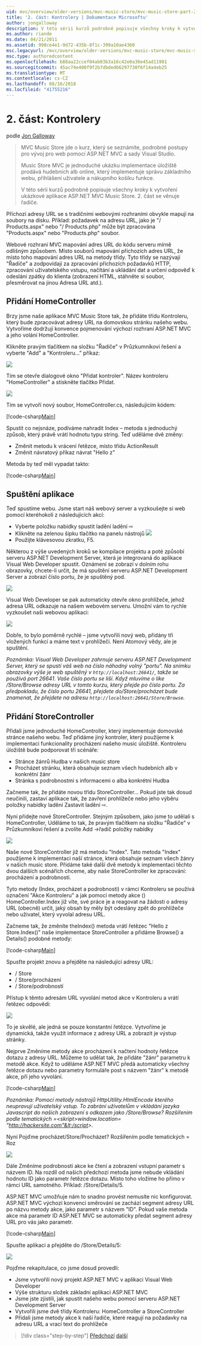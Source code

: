 ```yaml
---
uid: mvc/overview/older-versions/mvc-music-store/mvc-music-store-part-2
title: '2. část: Kontrolery | Dokumentace Microsoftu'
author: jongalloway
description: V této sérii kurzů podrobně popisuje všechny kroky k vytvoření ukázkové aplikace ASP.NET MVC Music Store. 2. část se věnuje řadiče.
ms.author: riande
ms.date: 04/21/2011
ms.assetid: 998ce4e1-9d72-435b-8f1c-399a10ae4360
msc.legacyurl: /mvc/overview/older-versions/mvc-music-store/mvc-music-store-part-2
msc.type: authoredcontent
ms.openlocfilehash: b88aa22ccef04ab03b3a16c42e0a30e45ad11901
ms.sourcegitcommit: 45ac74e400f9f2b7dbded66297730f6f14a4eb25
ms.translationtype: MT
ms.contentlocale: cs-CZ
ms.lasthandoff: 08/16/2018
ms.locfileid: "41755216"
---
```

<a name="part-2-controllers"></a>2. část: Kontrolery
====================
podle [Jon Galloway](https://github.com/jongalloway)

> MVC Music Store jde o kurz, který se seznámíte, podrobné postupy pro vývoj pro web pomocí ASP.NET MVC a sady Visual Studio.  
>   
> Music Store MVC je jednoduché ukázku implementace úložiště prodává hudebních alb online, který implementuje správu základního webu, přihlášení uživatele a nákupního košíku funkce.  
>   
> V této sérii kurzů podrobně popisuje všechny kroky k vytvoření ukázkové aplikace ASP.NET MVC Music Store. 2. část se věnuje řadiče.


Příchozí adresy URL se s tradičními webovými rozhraními obvykle mapují na soubory na disku. Příklad: požadavek na adresu URL, jako je "/ Products.aspx" nebo "/ Products.php" může být zpracována "Products.aspx" nebo "Products.php" soubor.

Webové rozhraní MVC mapování adres URL do kódu serveru mírně odlišným způsobem. Místo souborů mapování příchozích adres URL, že místo toho mapování adres URL na metody třídy. Tyto třídy se nazývají "Řadiče" a zodpovídají za zpracování příchozích požadavků HTTP, zpracování uživatelského vstupu, načítání a ukládání dat a určení odpověď k odeslání zpátky do klienta (zobrazení HTML, stáhněte si soubor, přesměrovat na jinou Adresa URL atd.).

## <a name="adding-a-homecontroller"></a>Přidání HomeController

Brzy jsme naše aplikace MVC Music Store tak, že přidáte třídu Kontroleru, který bude zpracovávat adresy URL na domovskou stránku našeho webu. Vytvoříme dodržují konvence pojmenování výchozí rozhraní ASP.NET MVC a jeho volání HomeController.

Klikněte pravým tlačítkem na složku "Řadiče" v Průzkumníkovi řešení a vyberte "Add" a "Kontroleru..." příkaz:

![](mvc-music-store-part-2/_static/image1.jpg)

Tím se otevře dialogové okno "Přidat kontroler". Název kontroleru "HomeController" a stiskněte tlačítko Přidat.

![](mvc-music-store-part-2/_static/image1.png)

Tím se vytvoří nový soubor, HomeController.cs, následujícím kódem:

[!code-csharp[Main](mvc-music-store-part-2/samples/sample1.cs)]

Spustit co nejsnáze, podíváme nahradit Index – metoda s jednoduchý způsob, který právě vrátí hodnotu typu string. Teď uděláme dvě změny:

- Změnit metodu k vrácení řetězce, místo třídu ActionResult
- Změnit návratový příkaz návrat "Hello z"

Metoda by teď měl vypadat takto:

[!code-csharp[Main](mvc-music-store-part-2/samples/sample2.cs)]

## <a name="running-the-application"></a>Spuštění aplikace

Teď spustíme webu. Jsme start náš webový server a vyzkoušejte si web pomocí kteréhokoli z následujících akcí:

- Vyberte položku nabídky spustit ladění ladění ⇨
- Klikněte na zelenou šipku tlačítko na panelu nástrojů ![](mvc-music-store-part-2/_static/image2.jpg)
- Použijte klávesovou zkratku, F5.

Některou z výše uvedených kroků se kompilace projektu a poté způsobí serveru ASP.NET Development Server, která je integrovaná do aplikace Visual Web Developer spustit. Oznámení se zobrazí v dolním rohu obrazovky, chcete-li určit, že má spuštění serveru ASP.NET Development Server a zobrazí číslo portu, že je spuštěný pod.

![](mvc-music-store-part-2/_static/image2.png)

Visual Web Developer se pak automaticky otevře okno prohlížeče, jehož adresa URL odkazuje na našem webovém serveru. Umožní vám to rychle vyzkoušet naši webovou aplikaci:

![](mvc-music-store-part-2/_static/image3.png)

Dobře, to bylo poměrně rychlé – jsme vytvořili nový web, přidány tři vložených funkcí a máme text v prohlížeči. Není Atomový vědy, ale je spuštění.

*Poznámka: Visual Web Developer zahrnuje serveru ASP.NET Development Server, který se spustí váš web na číslo náhodný volný "portu". Na snímku obrazovky výše je web spuštěný v `http://localhost:26641/`, takže se používá port 26641. Vaše číslo portu se liší. Když mluvíme o like /Store/Browse adresy URL v tomto kurzu, který přejde po číslo portu. Za předpokladu, že číslo portu 26641, přejdete do/Store/procházet bude znamenat, že přejdete na adresu `http://localhost:26641/Store/Browse`.*

## <a name="adding-a-storecontroller"></a>Přidání StoreController

Přidali jsme jednoduché HomeController, který implementuje domovské stránce našeho webu. Teď přidáme jiný kontroler, který použijeme k implementaci funkcionality procházení našeho music úložiště. Kontroleru úložiště bude podporovat tři scénáře:

- Stránce žánrů Hudba v našich music store
- Procházet stránku, která obsahuje seznam všech hudebních alb v konkrétní žánr
- Stránka s podrobnostmi s informacemi o alba konkrétní Hudba

Začneme tak, že přidáte novou třídu StoreController... Pokud jste tak dosud neučinili, zastaví aplikace tak, že zavření prohlížeče nebo jeho výběru položky nabídky ladění Zastavit ladění ⇨.

Nyní přidejte nové StoreController. Stejným způsobem, jako jsme to udělali s HomeController, Uděláme to tak, že pravým tlačítkem na složku "Řadiče" v Průzkumníkovi řešení a zvolíte Add -&gt;řadič položky nabídky

![](mvc-music-store-part-2/_static/image4.png)

Naše nové StoreController již má metodu "Index". Tato metoda "Index" použijeme k implementaci naší stránce, která obsahuje seznam všech žánry v našich music store. Přidáme také další dvě metody k implementaci těchto dvou dalších scénářích chceme, aby naše StoreController ke zpracování: procházení a podrobnosti.

Tyto metody (Index, procházet a podrobnosti) v rámci Kontroleru se používá označení "Akce Kontroleru" a jak pomocí metody akce () HomeController.Index již víte, své práce je a reagovat na žádosti o adresy URL (obecně) určit, jaký obsah by měly být odeslány zpět do prohlížeče nebo uživatel, který vyvolal adresu URL.

Začneme tak, že změníte theIndex() metoda vrátí řetězec "Hello z Store.Index()" naše implementace StoreController a přidáme Browse() a Details() podobné metody:

[!code-csharp[Main](mvc-music-store-part-2/samples/sample3.cs)]

Spusťte projekt znovu a přejděte na následující adresy URL:

- / Store
- / Store/procházení
- / Store/podrobností

Přístup k těmto adresám URL vyvolání metod akce v Kontroleru a vrátí řetězec odpovědi:

![](mvc-music-store-part-2/_static/image5.png)

To je skvělé, ale jedná se pouze konstantní řetězce. Vytvoříme je dynamická, takže využít informace z adresy URL a zobrazit je výstup stránky.

Nejprve Změníme metody akce procházení k načtení hodnoty řetězce dotazu z adresy URL. Můžeme to udělat tak, že přidáte "žánr" parametru k metodě akce. Když to uděláme ASP.NET MVC předá automaticky všechny řetězce dotazu nebo parametry formuláře post s názvem "žánr" k metodě akce, při jeho vyvolání.

[!code-csharp[Main](mvc-music-store-part-2/samples/sample4.cs)]

*Poznámka: Pomocí metody nástrojů HttpUtility.HtmlEncode kterého neupravují uživatelský vstup. To zabrání uživatelům v vkládání jazyka Javascript do našich zobrazení s odkazem jako /Store/Browse? Rozšířením podle tematických =&lt;skript&gt;window.location= "http://hackersite.com"&lt;/script&gt;.*

Nyní Pojďme procházet/Store/Procházet? Rozšířením podle tematických = Roz

![](mvc-music-store-part-2/_static/image6.png)

Dále Změníme podrobnosti akce ke čtení a zobrazení vstupní parametr s názvem ID. Na rozdíl od našich předchozí metoda jsme nebude vkládání hodnotu ID jako parametr řetězce dotazu. Místo toho vložíme ho přímo v rámci URL samotného. Příklad: /Store/Details/5.

ASP.NET MVC umožňuje nám to snadno provést nemusíte nic konfigurovat. ASP.NET MVC výchozí konvenci směrování se zachází segment adresy URL po názvu metody akce, jako parametr s názvem "ID". Pokud vaše metoda akce má parametr ID ASP.NET MVC se automaticky předat segment adresy URL pro vás jako parametr.

[!code-csharp[Main](mvc-music-store-part-2/samples/sample5.cs)]

Spusťte aplikaci a přejděte do /Store/Details/5:

![](mvc-music-store-part-2/_static/image7.png)

Pojďme rekapitulace, co jsme dosud provedli:

- Jsme vytvořili nový projekt ASP.NET MVC v aplikaci Visual Web Developer
- Výše strukturu složek základní aplikaci ASP.NET MVC
- Jsme jste zjistili, jak spustit našeho webu pomocí serveru ASP.NET Development Server
- Vytvořili jsme dvě třídy Kontroleru: HomeController a StoreController
- Přidali jsme metody akce k naší řadiče, které reagují na požadavky na adresu URL a vrací text do prohlížeče


> [!div class="step-by-step"]
> [Předchozí](mvc-music-store-part-1.md)
> [další](mvc-music-store-part-3.md)
